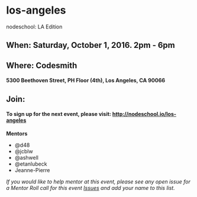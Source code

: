 los-angeles
===========

nodeschool: LA Edition

## When: Saturday, October 1, 2016. 2pm - 6pm

## Where: Codesmith
####  5300 Beethoven Street, PH Floor (4th), Los Angeles, CA 90066

## Join:
#### To sign up for the next event, please visit: http://nodeschool.io/los-angeles

**Mentors**
* @d48 
* @jcblw 
* @ashwell
* @etanlubeck
* Jeanne-Pierre

_If you would like to help mentor at this event, please see any open issue for a Mentor Roll call for this event [Issues](https://github.com/nodeschool/los-angeles/issues) and add your name to this list._


